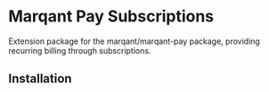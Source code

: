 # Marqant Pay Subscriptions

Extension package for the marqant/marqant-pay package, providing recurring billing through subscriptions.

## Installation


